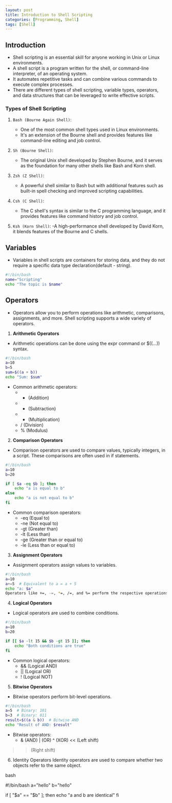 ```yaml
---
layout: post
title: Introduction to Shell Scripting
categories: [Programming, Shell]
tags: [Shell]
---
```


## Introduction
- Shell scripting is an essential skill for anyone working in Unix or Linux environments. 
- A shell script is a program written for the shell, or command-line interpreter, of an operating system. 
- It automates repetitive tasks and can combine various commands to execute complex processes. 
- There are different types of shell scripting, variable types, operators, and data structures that can be leveraged to write effective scripts.

### Types of Shell Scripting
1. `Bash (Bourne Again Shell)`: 
    - One of the most common shell types used in Linux environments. 
    - It's an extension of the Bourne shell and provides features like command-line editing and job control.

2. `Sh (Bourne Shell)`: 
    - The original Unix shell developed by Stephen Bourne, and it serves as the foundation for many other shells like Bash and Korn shell.

3. `Zsh (Z Shell)`: 
    - A powerful shell similar to Bash but with additional features such as built-in spell checking and improved scripting capabilities.

4. `Csh (C Shell)`: 
    - The C shell's syntax is similar to the C programming language, and it provides features like command history and job control.

5. `Ksh (Korn Shell)`: 
    -A high-performance shell developed by David Korn, it blends features of the Bourne and C shells.


## Variables
- Variables in shell scripts are containers for storing data, and they do not require a specific data type declaration(default - string). 

```sh
#!/bin/bash
name="Scripting"
echo "The topic is $name"
```

## Operators
- Operators allow you to perform operations like arithmetic, comparisons, assignments, and more. Shell scripting supports a wide variety of operators.

1. **Arithmetic Operators**
- Arithmetic operations can be done using the expr command or $((...)) syntax.

```bash
#!/bin/bash
a=10
b=5
sum=$((a + b))
echo "Sum: $sum"
```

- Common arithmetic operators:
    + + (Addition)
    + - (Subtraction)
    + * (Multiplication)
    + / (Division)
    + % (Modulus)

2. **Comparison Operators**
- Comparison operators are used to compare values, typically integers, in a script. These comparisons are often used in if statements.

```bash
#!/bin/bash
a=10
b=20

if [ $a -eq $b ]; then
    echo "a is equal to b"
else
    echo "a is not equal to b"
fi
```

- Common comparison operators:
    + -eq (Equal to)
    + -ne (Not equal to)
    + -gt (Greater than)
    + -lt (Less than)
    + -ge (Greater than or equal to)
    + -le (Less than or equal to)

3. **Assignment Operators**
- Assignment operators assign values to variables.

```bash
#!/bin/bash
a=10
a+=5  # Equivalent to a = a + 5
echo "a: $a"
Operators like +=, -=, *=, /=, and %= perform the respective operations and then assign the result to the variable.
```

4. **Logical Operators**
- Logical operators are used to combine conditions.

```bash
#!/bin/bash
a=10
b=20

if [[ $a -lt 15 && $b -gt 15 ]]; then
    echo "Both conditions are true"
fi
```

- Common logical operators:
    + && (Logical AND)
    + || (Logical OR)
    + ! (Logical NOT)

5. **Bitwise Operators**
- Bitwise operators perform bit-level operations.

```bash
#!/bin/bash
a=5  # Binary: 101
b=3  # Binary: 011
result=$((a & b))  # Bitwise AND
echo "Result of AND: $result"
```

- Bitwise operators:
    + & (AND)
| (OR)
^ (XOR)
<< (Left shift)
>> (Right shift)
6. Identity Operators
Identity operators are used to compare whether two objects refer to the same object.

bash

#!/bin/bash
a="hello"
b="hello"

if [ "$a" == "$b" ]; then
    echo "a and b are identical"
fi